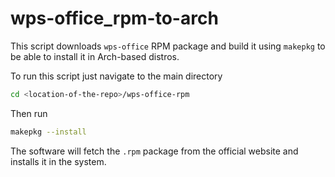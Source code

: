 # wps-office_rpm-to-arch
This script downloads `wps-office` RPM package and build it using `makepkg` to be able to install it in Arch-based distros.

To run this script just navigate to the main directory

```sh
cd <location-of-the-repo>/wps-office-rpm
```

Then run

```sh
makepkg --install
```

The software will fetch the `.rpm` package from the official website and installs it in the system.
